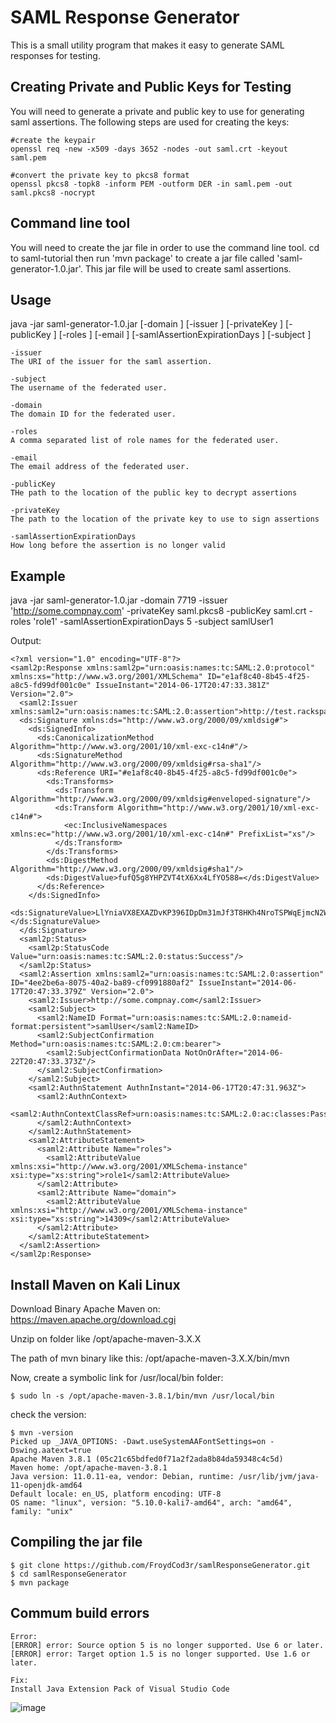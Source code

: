 SAML Response Generator
=======================

This is a small utility program that makes it easy to generate SAML responses for testing.

Creating Private and Public Keys for Testing
--------------------------------------------

You will need to generate a private and public key to use for generating saml assertions. The following steps are used for creating the keys:
```
#create the keypair
openssl req -new -x509 -days 3652 -nodes -out saml.crt -keyout saml.pem

#convert the private key to pkcs8 format
openssl pkcs8 -topk8 -inform PEM -outform DER -in saml.pem -out saml.pkcs8 -nocrypt
```

Command line tool
-----------------

You will need to create the jar file in order to use the command line tool. cd to saml-tutorial then run 'mvn package' to create a jar file called 'saml-generator-1.0.jar'. This jar file will be used to create saml assertions.

Usage
-----

java -jar saml-generator-1.0.jar [-domain <arg>] [-issuer <arg>] [-privateKey <arg>] [-publicKey <arg>] [-roles <arg>] [-email <arg>] [-samlAssertionExpirationDays <arg>] [-subject <arg>]

```
-issuer
The URI of the issuer for the saml assertion.

-subject
The username of the federated user.

-domain
The domain ID for the federated user.

-roles
A comma separated list of role names for the federated user.

-email
The email address of the federated user.

-publicKey
THe path to the location of the public key to decrypt assertions

-privateKey
The path to the location of the private key to use to sign assertions

-samlAssertionExpirationDays
How long before the assertion is no longer valid
```

Example
-------

java -jar saml-generator-1.0.jar -domain 7719 -issuer 'http://some.compnay.com' -privateKey saml.pkcs8 -publicKey saml.crt -roles 'role1' -samlAssertionExpirationDays 5 -subject samlUser1

Output:
```
<?xml version="1.0" encoding="UTF-8"?>
<saml2p:Response xmlns:saml2p="urn:oasis:names:tc:SAML:2.0:protocol" xmlns:xs="http://www.w3.org/2001/XMLSchema" ID="e1af8c40-8b45-4f25-a8c5-fd99df001c0e" IssueInstant="2014-06-17T20:47:33.381Z" Version="2.0">
  <saml2:Issuer xmlns:saml2="urn:oasis:names:tc:SAML:2.0:assertion">http://test.rackspace.com</saml2:Issuer>
  <ds:Signature xmlns:ds="http://www.w3.org/2000/09/xmldsig#">
    <ds:SignedInfo>
      <ds:CanonicalizationMethod Algorithm="http://www.w3.org/2001/10/xml-exc-c14n#"/>
      <ds:SignatureMethod Algorithm="http://www.w3.org/2000/09/xmldsig#rsa-sha1"/>
      <ds:Reference URI="#e1af8c40-8b45-4f25-a8c5-fd99df001c0e">
        <ds:Transforms>
          <ds:Transform Algorithm="http://www.w3.org/2000/09/xmldsig#enveloped-signature"/>
          <ds:Transform Algorithm="http://www.w3.org/2001/10/xml-exc-c14n#">
            <ec:InclusiveNamespaces xmlns:ec="http://www.w3.org/2001/10/xml-exc-c14n#" PrefixList="xs"/>
          </ds:Transform>
        </ds:Transforms>
        <ds:DigestMethod Algorithm="http://www.w3.org/2000/09/xmldsig#sha1"/>
        <ds:DigestValue>fufQ5g8YHPZVT4tX6Xx4LfYO588=</ds:DigestValue>
      </ds:Reference>
    </ds:SignedInfo>
    <ds:SignatureValue>LlYniaVX8EXAZDvKP396IDpDm31mJf3T8HKh4NroTSPWqEjmcN2Wj32QBjSCpzXtE7bhVoRIQQRDRWzAbMjR0gjuy6NK0z1vBQDi4iwuRM6Y+sgsDAqB9wT4h4yi6J7cjnUdNi83VRVYF3F7zVjCq//mDQVkyp+rkhC0Lkxe2kM=</ds:SignatureValue>
  </ds:Signature>
  <saml2p:Status>
    <saml2p:StatusCode Value="urn:oasis:names:tc:SAML:2.0:status:Success"/>
  </saml2p:Status>
  <saml2:Assertion xmlns:saml2="urn:oasis:names:tc:SAML:2.0:assertion" ID="4ee2be6a-8075-40a2-ba89-cf0991880af2" IssueInstant="2014-06-17T20:47:33.379Z" Version="2.0">
    <saml2:Issuer>http://some.compnay.com</saml2:Issuer>
    <saml2:Subject>
      <saml2:NameID Format="urn:oasis:names:tc:SAML:2.0:nameid-format:persistent">samlUser</saml2:NameID>
      <saml2:SubjectConfirmation Method="urn:oasis:names:tc:SAML:2.0:cm:bearer">
        <saml2:SubjectConfirmationData NotOnOrAfter="2014-06-22T20:47:33.373Z"/>
      </saml2:SubjectConfirmation>
    </saml2:Subject>
    <saml2:AuthnStatement AuthnInstant="2014-06-17T20:47:31.963Z">
      <saml2:AuthnContext>
        <saml2:AuthnContextClassRef>urn:oasis:names:tc:SAML:2.0:ac:classes:PasswordProtectedTransport</saml2:AuthnContextClassRef>
      </saml2:AuthnContext>
    </saml2:AuthnStatement>
    <saml2:AttributeStatement>
      <saml2:Attribute Name="roles">
        <saml2:AttributeValue xmlns:xsi="http://www.w3.org/2001/XMLSchema-instance" xsi:type="xs:string">role1</saml2:AttributeValue>
      </saml2:Attribute>
      <saml2:Attribute Name="domain">
        <saml2:AttributeValue xmlns:xsi="http://www.w3.org/2001/XMLSchema-instance" xsi:type="xs:string">14309</saml2:AttributeValue>
      </saml2:Attribute>
    </saml2:AttributeStatement>
  </saml2:Assertion>
</saml2p:Response>
```
Install Maven on Kali Linux
-------

Download Binary Apache Maven on: https://maven.apache.org/download.cgi

Unzip on folder like /opt/apache-maven-3.X.X

The path of mvn binary like this: 
/opt/apache-maven-3.X.X/bin/mvn

Now, create a symbolic link for /usr/local/bin folder:
```
$ sudo ln -s /opt/apache-maven-3.8.1/bin/mvn /usr/local/bin
```

check the version:
```
$ mvn -version
Picked up _JAVA_OPTIONS: -Dawt.useSystemAAFontSettings=on -Dswing.aatext=true
Apache Maven 3.8.1 (05c21c65bdfed0f71a2f2ada8b84da59348c4c5d)
Maven home: /opt/apache-maven-3.8.1
Java version: 11.0.11-ea, vendor: Debian, runtime: /usr/lib/jvm/java-11-openjdk-amd64
Default locale: en_US, platform encoding: UTF-8
OS name: "linux", version: "5.10.0-kali7-amd64", arch: "amd64", family: "unix"
```

Compiling the jar file
-------
```
$ git clone https://github.com/FroydCod3r/samlResponseGenerator.git
$ cd samlResponseGenerator
$ mvn package
```

Commum build errors
------
```
Error:
[ERROR] error: Source option 5 is no longer supported. Use 6 or later.
[ERROR] error: Target option 1.5 is no longer supported. Use 1.6 or later.

Fix:
Install Java Extension Pack of Visual Studio Code
```

![image](https://user-images.githubusercontent.com/9803476/120085958-944d4f80-c0aa-11eb-8ce0-f47266fa3aed.png)
